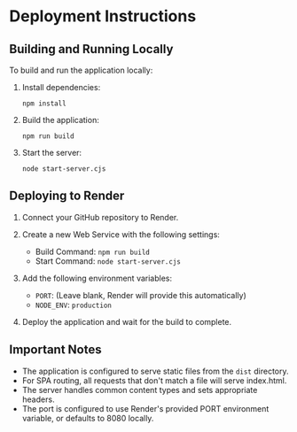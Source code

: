 
# Deployment Instructions

## Building and Running Locally

To build and run the application locally:

1. Install dependencies:
   ```
   npm install
   ```

2. Build the application:
   ```
   npm run build
   ```

3. Start the server:
   ```
   node start-server.cjs
   ```

## Deploying to Render

1. Connect your GitHub repository to Render.

2. Create a new Web Service with the following settings:
   - Build Command: `npm run build`
   - Start Command: `node start-server.cjs`

3. Add the following environment variables:
   - `PORT`: (Leave blank, Render will provide this automatically)
   - `NODE_ENV`: `production`

4. Deploy the application and wait for the build to complete.

## Important Notes

- The application is configured to serve static files from the `dist` directory.
- For SPA routing, all requests that don't match a file will serve index.html.
- The server handles common content types and sets appropriate headers.
- The port is configured to use Render's provided PORT environment variable, or defaults to 8080 locally.
